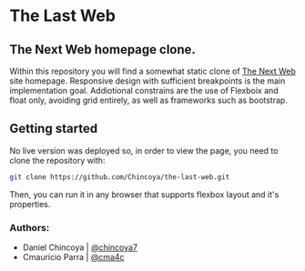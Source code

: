 # The Last Web

## The Next Web homepage clone. 

Within this repository you will find a somewhat static clone of [The Next Web](https://thenextweb.com/) site homepage. Responsive design with sufficient breakpoints is the main implementation goal. Addiotional constrains are the use of Flexboix and float only, avoiding grid entirely, as well as frameworks such as bootstrap.   

## Getting started

No live version was deployed so, in order to view the page, you need to clone the repository with:

```bash
git clone https://github.com/Chincoya/the-last-web.git
```

Then, you can run it in any browser that supports flexbox layout and it's properties.

### Authors:

- Daniel Chincoya | [@chincoya7](https://twitter.com/chincoya7)
- Cmauricio Parra | [@cma4c](https://twitter.com/cma4c)
